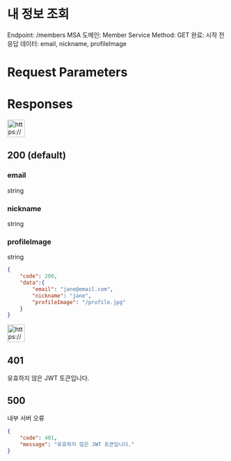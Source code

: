 # 내 정보 조회

Endpoint: /members
MSA 도메인: Member Service
Method: GET
완료: 시작 전
응답 데이터: email, nickname, profileImage

# Request Parameters

# Responses

<aside>
<img src="https://www.notion.so/icons/send_orange.svg" alt="https://www.notion.so/icons/send_orange.svg" width="40px" />

## 200 (default)

### email

string

### nickname

string

### profileImage

string

</aside>

```json
{
	"code": 200,
	"data":{
		"email": "jane@email.com", 
		"nickname": "jane", 
		"profileImage": "/profile.jpg"
	}
}
```

<aside>
<img src="https://www.notion.so/icons/browser-stop_red.svg" alt="https://www.notion.so/icons/browser-stop_red.svg" width="40px" />

## 401

유효하지 않은 JWT 토큰입니다.

## 500

내부 서버 오류

</aside>

```json
{
	"code": 401,
	"message": "유효하지 않은 JWT 토큰입니다."
}
```